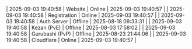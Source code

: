 | 2025-09-03 19:40:58 | Website | Online | 2025-09-03 19:40:57 |
| 2025-09-03 19:40:58 | Registration | Online | 2025-09-03 19:40:57 |
| 2025-09-03 19:40:58 | Auth Server | Offline | 2025-08-18 09:33:31 |
| 2025-09-03 19:40:58 | Kezan (PvE) | Offline | 2025-08-03 17:58:02 |
| 2025-09-03 19:40:58 | Gurubashi (PvP) | Offline | 2025-08-23 21:44:06 |
| 2025-09-03 19:40:58 | Cloudflare | Online | 2025-09-03 19:40:57 |
